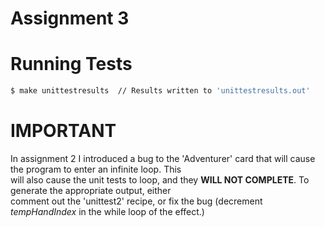 Assignment 3
===

Running Tests
===

```bash
$ make unittestresults  // Results written to 'unittestresults.out'
```

IMPORTANT
===
In assignment 2 I introduced a bug to the 'Adventurer' card that will cause the program to enter an infinite loop. This  
will also cause the unit tests to loop, and they **WILL NOT COMPLETE**. To generate the appropriate output, either  
comment out the 'unittest2' recipe, or fix the bug (decrement *tempHandIndex* in the while loop of the effect.)

